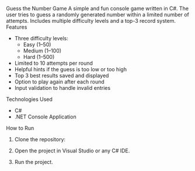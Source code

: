 Guess the Number Game
A simple and fun console game written in C#. The user tries to guess a randomly generated number within a limited number of attempts. Includes multiple difficulty levels and a top-3 record system.
Features
- Three difficulty levels:
  - Easy (1–50)
  - Medium (1–100)
  - Hard (1–500)
- Limited to 10 attempts per round
- Helpful hints if the guess is too low or too high
- Top 3 best results saved and displayed
- Option to play again after each round
- Input validation to handle invalid entries

Technologies Used
- C#
- .NET Console Application

How to Run
1. Clone the repository:

2. Open the project in Visual Studio or any C# IDE.
3. Run the project.
